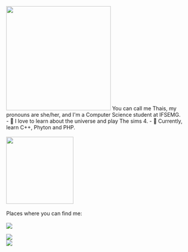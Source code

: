 <img src ="https://th.bing.com/th/id/R.c6dd43d4562a8e1a7c51ba3bd597eedc?rik=A8DhuUB618uuwA&pid=ImgRaw&r=0" width="280" >
You can call me Thais, my pronouns are she/her, and I'm a Computer Science student at IFSEMG.
<br>
- 🌱 I love to learn about the universe and play The sims 4. 
- 🌱 Currently, learn C++, Phyton and PHP. 




<div style="display: inline_block"><br>
<img height="180em" src="https://github-readme-stats.vercel.app/api/top-langs/?username=rafaballerini&layout=compact&langs_count=7&theme=dracula"/>
</div>

<br>
Places where you can find me: <br>
<br>
<a href="https://www.linkedin.com/in/thais-souza-4b9ba1182/" target="_blank"><img src="https://img.shields.io/badge/-LinkedIn-%230077B5?style=for-the-badge&logo=linkedin&logoColor=white" target="_blank"></a> 


[<img src="https://img.shields.io/badge/twitter-%231DA1F2.svg?&style=for-the-badge&logo=twitter&logoColor=white" />](https://twitter.com/nnuyhan) <br>   [<img src = "https://img.shields.io/badge/facebook-%231877F2.svg?&style=for-the-badge&logo=facebook&logoColor=white">](https://www.facebook.com/thais.hipolito.16)



